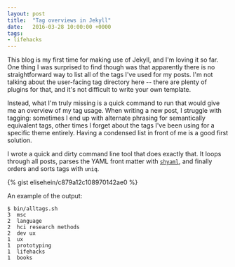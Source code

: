 ```yaml
---
layout: post
title:  "Tag overviews in Jekyll"
date:   2016-03-28 10:00:00 +0000
tags: 
- lifehacks
---
```


This blog is my first time for making use of Jekyll, and I'm loving it so far.
One thing I was surprised to find though was that apparently there is no
straightforward way to list all of the tags I've used for my posts. I'm not
talking about the user-facing tag directory here -- there are plenty of
plugins for that, and it's not difficult to write your own template.

Instead, what I'm truly missing is a quick command to run that would give me
an overview of my tag usage. When writing a new post, I struggle with tagging:
sometimes I end up with alternate phrasing for semantically equivalent tags,
other times I forget about the tags I've been using for a specific theme
entirely. Having a condensed list in front of me is a good first solution.

I wrote a quick and dirty command line tool that does exactly that. It loops
through all posts, parses the YAML front matter with
[`shyaml`](https://github.com/0k/shyaml), and finally orders and sorts tags
with `uniq`.

{% gist elisehein/c879a12c108970142ae0 %}

An example of the output:

    $ bin/alltags.sh
    3  msc
    2  language
    2  hci research methods
    2  dev ux
    1  ux
    1  prototyping
    1  lifehacks
    1  books

